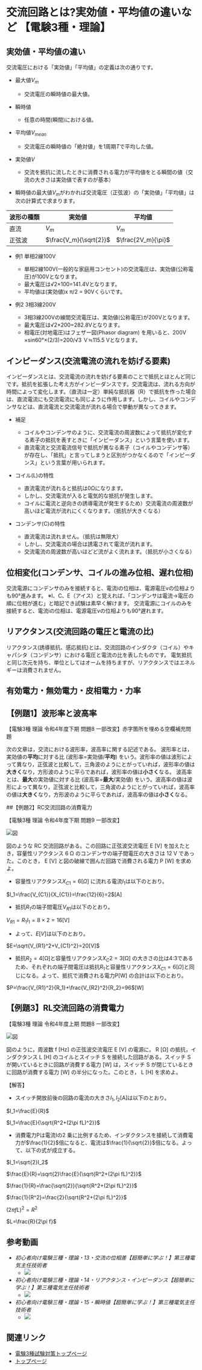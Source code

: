 # 交流回路とは?実効値・平均値の違いなど 【電験3種・理論】

## 実効値・平均値の違い

交流電圧における「実効値」「平均値」の定義は次の通りです。

- 最大値$V_m$
    - 交流電圧の瞬時値の最大値。
- 瞬時値
    - 任意の時間(瞬間)における値。
- 平均値$V_{mean}$
    - 交流電圧の瞬時値の「絶対値」を1周期$T$で平均した値。
- 実効値$V$
    - 交流を抵抗に流したときに消費される電力が平均値をとる瞬間の値（交流の大きさは実効値で表すのが基本）

- 瞬時値の最大値$V_m$がわかれば交流電圧（正弦波）の「実効値」「平均値」は次の計算式で求まります。

波形の種類|実効値|平均値
--|--|--
直流|$V_m$|$V_m$
正弦波|$\frac{V_m}{\sqrt{2}}$|$\frac{2V_m}{\pi}$


- 例1 単相2線100V
    - 単相2線100V(一般的な家庭用コンセント)の交流電圧は、実効値(公称電圧)が100Vとなります。
    - 最大電圧は√2×100=141.4Vとなります。
    - 平均値は(実効値)x π/2 = 90Vくらいです。

- 例2 3相3線200V
    - 3相3線200Vの線間交流電圧は、実効値(公称電圧)が200Vとなります。
    - 最大電圧は√2×200=282.8Vとなります。
    - 相電圧(対地電圧)はフェザー図(Phasor diagram) を用いると、200V ×sin60°×(2/3)=200/√3 Ｖ≒115.5 Vとなります。


## インピーダンス(交流電流の流れを妨げる要素)

インピーダンスとは、交流電流の流れを妨げる要素のことで抵抗とほとんど同じです。抵抗を拡張した考え方がインピーダンスです。交流電流は、流れる方向が時間によって変化します。（直流は一定）単純な抵抗器（R）で抵抗を作った場合は、直流電流にも交流電流にも同じように作用します。しかし、コイルやコンデンサなどは、直流電流と交流電流が流れる場合で挙動が異なってきます。

- 補足
    - コイルやコンデンサのように、交流電流の周波数によって抵抗が変化する素子の抵抗を表すときに「インピーダンス」という言葉を使います。
    - 直流電流と交流電流信号で抵抗が異なる素子（コイルやコンデンサ等）が存在し、「抵抗」と言ってしまうと区別がつかなくるので「インピーダンス」という言葉が用いられます。

- コイル(L)の特性
    - 直流電流が流れると抵抗は0Ωになります。
    - しかし、交流電流が入ると電気的な抵抗が発生します。
    - コイルに電流と逆向きの誘導電流が発生するため）交流電流の周波数が高いほど電流が流れにくくなります。（抵抗が大きくなる）
- コンデンサ(C)の特性
   - 直流電流は流れません。（抵抗は無限大）
   - しかし、交流電流の場合は誘電されて電流が流れます。
   - 交流電流の周波数が高いほどど流がよく流れます。（抵抗が小さくなる）

## 位相変化(コンデンサ、コイルの進み位相、遅れ位相)

交流電源にコンデンサのみを接続すると、電流iの位相は、電源電圧vの位相よりも90°進みます。
※I、C、E（アイス）と覚えれば、「コンデンサは電流→電圧の順に位相が進む」と暗記でき試験は素早く解けます。
交流電源にコイルのみを接続すると、電流iの位相は、電源電圧vの位相よりも90°遅れます。



## リアクタンス(交流回路の電圧と電流の比)

リアクタンス(誘導抵抗、感応抵抗)とは、交流回路のインダクタ（コイル）やキャパシタ（コンデンサ）における電圧と電流の比を表したものです。
電気抵抗と同じ次元を持ち、単位としてはオームを持ちますが、リアクタンスではエネルギーは消費されません。

## 有効電力・無効電力・皮相電力・力率

## 【例題1】波形率と波高率

【電験3種 理論 令和4年度下期 問題8 一部改変】赤字箇所を埋める空欄補充問題

次の文章は，交流における波形率，波高率に関する記述である。
波形率とは，実効値の**平均**に対する比 (波形率=実効値/**平均**) をいう。波形率の値は波形によって異なり，正弦波と比較して，三角波のようにとがっていれば，波形率の値は**大きく**なり，方形波のように平らであれば，波形率の値は**小さく**なる。
波高率とは、**最大**の実効値に対する比 (波高率=**最大**/実効値) をいう。波高率の値は波形によって異なり，正弦波と比較して，三角波のようにとがっていれば，波高率の値は**大きく**なり，方形波のように平らであれば，波高率の値は**小さく**なる。

##【例題2】RC交流回路の消費電力

【電験3種 理論 令和4年度下期 問題9 一部改変】

![図](./assets/3-1-koryu1.jpg) 

図のような RC 交流回路がある。この回路に正弦波交流電圧 E [V] を加えたとき，容量性リアクタンス 6 Ω のコンデンサの端子間電圧の大きさは 12 V であった。このとき， E [V] と図の破線で囲んだ回路で消費される電力 P [W] を求めよ。


- 容量性リアクタンス$X_{C1}=6[Ω]$ に流れる電流$I_1$は以下のとおり。

$I_1=\frac{V_{C1}}{X_{C1}}=\frac{12}{6}=2$[A]

- 抵抗$R_1$の端子間電圧$V_{R1}$は以下のとおり。

$V_{R1}=R_1I_1=8\times 2 =16$[V]

- よって、$E[V]$は以下のとおり。

$E=\sqrt{V_{R1}^2+V_{C1}^2}=20[V]$

- 抵抗$R_2=4$[Ω]と容量性リアクタンス$X_C2=3$[Ω] の大きさの比は4:3であるため、それぞれの端子間電圧は抵抗$R_1$と容量性リアクタンス$X_{C1}=6[Ω]$と同じになる。よって、抵抗で消費される電力P[W] の合計は以下のとおり。

$P=\frac{V_{R1}^2}{R_1}+\frac{V_{R2}^2}{R_2}=96$[W]


## 【例題3】RL交流回路の消費電力

【電験3種 理論 令和4年度上期 問題8 一部改変】

![図](./assets/3-1-koryu2.jpg) 

図のように，周波数 f [Hz] の正弦波交流電圧 E [V] の電源に， R [Ω] の抵抗，インダクタンス L [H] のコイルとスイッチ S を接続した回路がある。スイッチ S が開いているときに回路が消費する電力 [W] は，スイッチ S が閉じているときに回路が消費する電力 [W] の半分になった。このとき， L [H] を求めよ。

【解答】

- スイッチ開放前後の回路の電流の大きさ$I_1, I_2$[A]は以下のとおり。

$I_1=\frac{E}{R}$

$I_1=\frac{E}{\sqrt{R^2+(2\pi fL)^2}}$

- 消費電力Pは電流Iの2 乗に比例するため、インダクタンスを接続して消費電力が$\frac{1}{2}$倍になると、電流は$\frac{1}{\sqrt{2}}$倍になる。よって、以下の式が成立する。

$I_1=\sqrt{2}I_2$

$\frac{E}{R}=\sqrt{2}\frac{E}{\sqrt{R^2+(2\pi fL)^2}}$

$\frac{1}{R}=\frac{\sqrt{2}}{\sqrt{R^2+(2\pi fL)^2}}$

$\frac{1}{R^2}=\frac{2}{\sqrt{R^2+(2\pi fL)^2}}$

$(2\pi fL)^2=R^2$

$L=\frac{R}{2\pi f}$


## 参考動画

- *初心者向け電験三種・理論・13・交流の位相差【超簡単に学ぶ！】第三種電気主任技術者*
    - [![](https://img.youtube.com/vi/ali6ho35IL4/0.jpg)](https://www.youtube.com/watch?v=ali6ho35IL4)
- *初心者向け電験三種・理論・14・リアクタンス・インピーダンス【超簡単に学ぶ！】第三種電気主任技術者*
    - [![](https://img.youtube.com/vi/Twdg-Q1w6_0/0.jpg)](https://www.youtube.com/watch?v=Twdg-Q1w6_0)
- *初心者向け電験三種・理論・15・瞬時値【超簡単に学ぶ！】第三種電気主任技術者*
    - [![](https://img.youtube.com/vi/3Yt1Q255Q-k/0.jpg)](https://www.youtube.com/watch?v=3Yt1Q255Q-k)


## 関連リンク

- [電験3種試験対策トップページ](../index.md)
- [トップページ](../../../index.md)